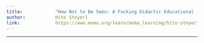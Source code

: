 ```yaml
---
title:            "How Not to Be Seen: A Fucking Didactic Educational .MOV File (2013)"
author:           Hito Steyerl
link:             https://www.moma.org/learn/moma_learning/hito-steyerl-how-not-to-be-seen-a-fucking-didactic-educational-mov-file-2013/
---
```

---
